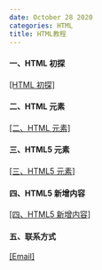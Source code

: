 ```yaml
---
date: October 28 2020
categories: HTML
title: HTML教程
---
```


#### 一、HTML 初探

[[HTML 初探]](https://web-oyster.github.io/2020/10/28/HTML/Tutorial/%E4%B8%80%E3%80%81HTML%20%E5%88%9D%E6%8E%A2/)

#### 二、HTML 元素

[[二、HTML 元素]](https://web-oyster.github.io/2020/10/28/HTML/Tutorial/%E4%BA%8C%E3%80%81HTML%20%E5%85%83%E7%B4%A0/)

#### 三、HTML5 元素

[[三、HTML5 元素]](https://web-oyster.github.io/2020/10/28/HTML/Tutorial/%E4%B8%89%E3%80%81HTML5%20%E5%85%83%E7%B4%A0/)

#### 四、HTML5 新增内容

[[四、HTML5 新增内容]](https://web-oyster.github.io/2020/10/28/HTML/Tutorial/%E5%9B%9B%E3%80%81HTML5%20%E6%96%B0%E5%A2%9E%E5%86%85%E5%AE%B9/)

#### 五、联系方式

[[Email]](yuanmin8888@outlook.com)
